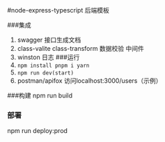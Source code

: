 #node-express-typescript 后端模板

###集成 
1. swagger 接口生成文档
2. class-valite class-transform 数据校验 中间件
3. winston 日志
###运行
1. ` npm install
  pnpm i
  yarn
  `
2. `npm run dev(start)`
3. postman/apifox 访问localhost:3000/users（示例）

###构建
npm run build

### 部署
npm run deploy:prod
